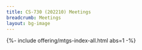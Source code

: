 ```yaml
---
title: CS-730 (202210) Meetings
breadcrumb: Meetings
layout: bg-image
---
```

{%- include offering/mtgs-index-all.html
  abs=1
-%}
